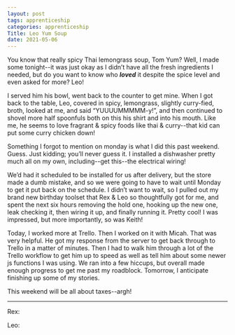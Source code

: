 ```yaml
---
layout: post 
tags: apprenticeship
categories: apprenticeship
Title: Leo Yum Soup
date: 2021-05-06
---
```


You know that really spicy Thai lemongrass soup, Tom Yum?  Well, I made some tonight--it was just okay as I didn’t have all the fresh ingredients I needed, but do you want to know who ***loved*** it despite the spice level and even asked for more?  Leo!

I served him his bowl, went back to the counter to get mine.  When I got back to the table, Leo, covered in spicy, lemongrass, slightly curry-fied, broth, looked at me, and said “YUUUUMMMMM-y!”, and then continued to shovel more half spoonfuls both on this his shirt and into his mouth.  Like me, he seems to love fragrant & spicy foods like thai & curry--that kid can put some curry chicken down!

Something I forgot to mention on monday is what I did this past weekend.  Guess.  Just kidding; you’ll never guess it.  I installed a dishwasher pretty much all on my own, including--get this--the electrical wiring!

We’d had it scheduled to be installed for us after delivery, but the store made a dumb mistake, and so we were going to have to wait until Monday to get it put back on the schedule.  I didn’t want to wait, so I pulled out my brand new birthday toolset that Rex & Leo so thoughtfully got for me, and spent the next six hours removing the hold one, hooking up the new one, leak checking it, then wiring it up, and finally running it.  Pretty cool!  I was impressed, but more importantly, so was Keith!

Today, I worked more at Trello.  Then I worked on it with Micah.  That was very helpful.  He got my response from the server to get back through to Trello in a matter of minutes.  Then I had to walk him through a lot of the Trello workflow to get him up to speed as well as tell him about some newer js functions I was using.  We ran into a few hiccups, but overall made enough progress to get me past my roadblock.  Tomorrow, I anticipate finishing up some of my stories.

This weekend will be all about taxes--argh!

***

Rex:

Leo:  


